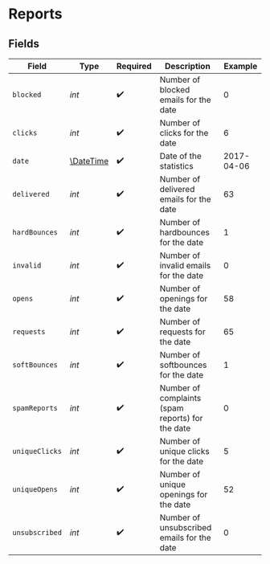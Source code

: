 # Reports


## Fields

| Field                                                         | Type                                                          | Required                                                      | Description                                                   | Example                                                       |
| ------------------------------------------------------------- | ------------------------------------------------------------- | ------------------------------------------------------------- | ------------------------------------------------------------- | ------------------------------------------------------------- |
| `blocked`                                                     | *int*                                                         | :heavy_check_mark:                                            | Number of blocked emails for the date                         | 0                                                             |
| `clicks`                                                      | *int*                                                         | :heavy_check_mark:                                            | Number of clicks for the date                                 | 6                                                             |
| `date`                                                        | [\DateTime](https://www.php.net/manual/en/class.datetime.php) | :heavy_check_mark:                                            | Date of the statistics                                        | 2017-04-06                                                    |
| `delivered`                                                   | *int*                                                         | :heavy_check_mark:                                            | Number of delivered emails for the date                       | 63                                                            |
| `hardBounces`                                                 | *int*                                                         | :heavy_check_mark:                                            | Number of hardbounces for the date                            | 1                                                             |
| `invalid`                                                     | *int*                                                         | :heavy_check_mark:                                            | Number of invalid emails for the date                         | 0                                                             |
| `opens`                                                       | *int*                                                         | :heavy_check_mark:                                            | Number of openings for the date                               | 58                                                            |
| `requests`                                                    | *int*                                                         | :heavy_check_mark:                                            | Number of requests for the date                               | 65                                                            |
| `softBounces`                                                 | *int*                                                         | :heavy_check_mark:                                            | Number of softbounces for the date                            | 1                                                             |
| `spamReports`                                                 | *int*                                                         | :heavy_check_mark:                                            | Number of complaints (spam reports) for the date              | 0                                                             |
| `uniqueClicks`                                                | *int*                                                         | :heavy_check_mark:                                            | Number of unique clicks for the date                          | 5                                                             |
| `uniqueOpens`                                                 | *int*                                                         | :heavy_check_mark:                                            | Number of unique openings for the date                        | 52                                                            |
| `unsubscribed`                                                | *int*                                                         | :heavy_check_mark:                                            | Number of unsubscribed emails for the date                    | 0                                                             |